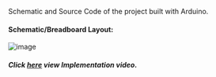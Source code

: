 Schematic and Source Code of the project built with Arduino.

#### Schematic/Breadboard Layout:

![image](https://drive.google.com/uc?export=view&id=14FHjzxklkjecl6S-PpNfsP9AIV49PEEv)


##### Click [here](https://drive.google.com/file/d/1zESXpIUC4p-NYlGHzVv95DypFNtTGaFD/view?usp=sharing) view Implementation video.